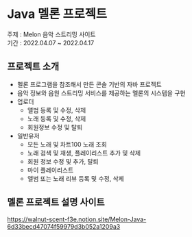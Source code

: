 # Java 멜론 프로젝트
주제 : Melon 음악 스트리밍 사이트<br>
기간 : 2022.04.07 ~ 2022.04.17
## 프로젝트 소개
* 멜론 프로그램을 참조해서 만든 콘솔 기반의 자바 프로젝트
* 음악 정보와 음원 스트리밍 서비스를 제공하는 멜론의 시스템을 구현
* 업로더
  * 앨범 등록 및 수정, 삭제
  * 노래 등록 및 수정, 삭제
  * 회원정보 수정 및 탈퇴
* 일반유저
  * 모든 노래 및 차트100 노래 조회
  * 노래 검색 및 재생, 플레이리스트 추가 및 삭제
  * 회원 정보 수정 및 추가, 탈퇴
  * 마이 플레이리스트
  * 앨범 또는 노래 리뷰 등록 및 수정, 삭제
## 멜론 프로젝트 설명 사이트
https://walnut-scent-f3e.notion.site/Melon-Java-6d33becd47074f59979d3b052a1209a3
